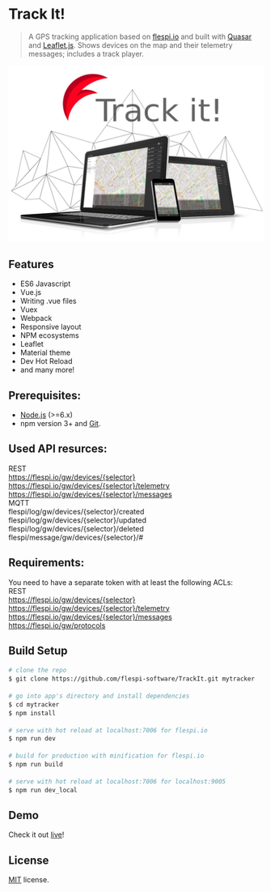 # Track It!

> A GPS tracking application based on [flespi.io](https://flespi.io) and built with [Quasar](http://quasar-framework.org) and [Leaflet.js](http://leafletjs.com). Shows devices on the map and their telemetry messages; includes a track player.

![Screenshot](/misc/screenshot.jpg?raw=true "Track it!")

## Features
* ES6 Javascript
* Vue.js
* Writing .vue files
* Vuex
* Webpack
* Responsive layout
* NPM ecosystems
* Leaflet
* Material theme
* Dev Hot Reload
* and many more!

## Prerequisites:

- [Node.js](https://nodejs.org/en/) (>=6.x)
- npm version 3+ and [Git](https://git-scm.com/).

## Used API resurces:

REST<br />
https://flespi.io/gw/devices/{selector}<br />
https://flespi.io/gw/devices/{selector}/telemetry<br />
https://flespi.io/gw/devices/{selector}/messages<br />
MQTT<br />
flespi/log/gw/devices/{selector}/created<br />
flespi/log/gw/devices/{selector}/updated<br />
flespi/log/gw/devices/{selector}/deleted<br />
flespi/message/gw/devices/{selector}/#<br />

## Requirements:
You need to have a separate token with at least the following ACLs:<br />
REST<br />
https://flespi.io/gw/devices/{selector}<br />
https://flespi.io/gw/devices/{selector}/telemetry<br />
https://flespi.io/gw/devices/{selector}/messages<br />
https://flespi.io/gw/protocols

## Build Setup

``` bash
# clone the repo
$ git clone https://github.com/flespi-software/TrackIt.git mytracker

# go into app's directory and install dependencies
$ cd mytracker
$ npm install

# serve with hot reload at localhost:7006 for flespi.io
$ npm run dev

# build for production with minification for flespi.io
$ npm run build

# serve with hot reload at localhost:7006 for localhost:9005
$ npm run dev_local
```
## Demo
Check it out [live](http://trackit.flespi.io)!

## License
[MIT](https://github.com/flespi-software/TrackIt/blob/master/LICENSE) license.
